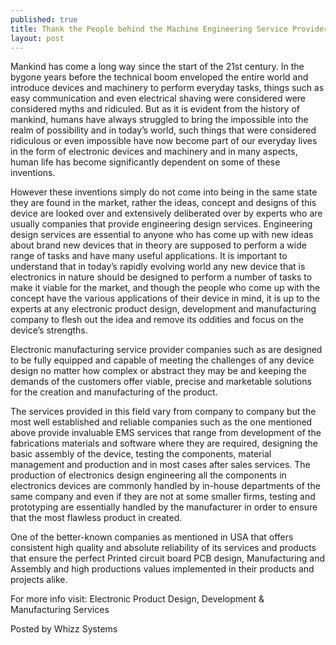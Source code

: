 ```yaml
---
published: true
title: Thank the People behind the Machine Engineering Service Providers
layout: post
---
```

Mankind has come a long way since the start of the 21st century. In the bygone years before the technical boom enveloped the entire world and introduce devices and machinery to perform everyday tasks, things such as easy communication and even electrical shaving were considered were considered myths and ridiculed. But as it is evident from the history of mankind, humans have always struggled to bring the impossible into the realm of possibility and in today’s world, such things that were considered ridiculous or even impossible have now become part of our everyday lives in the form of electronic devices and machinery and in many aspects, human life has become significantly dependent on some of these inventions.

However these inventions simply do not come into being in the same state they are found in the market, rather the ideas, concept and designs of this device are looked over and extensively deliberated over by experts who are usually companies that provide engineering design services.
Engineering design services are essential to anyone who has come up with new ideas about brand new devices that in theory are supposed to perform a wide range of tasks and have many useful applications. It is important to understand that in today’s rapidly evolving world any new device that is electronics in nature should be designed to perform a number of tasks to make it viable for the market, and though the people who come up with the concept have the various applications of their device in mind, it is up to the experts at any electronic product design, development and manufacturing company to flesh out the idea and remove its oddities and focus on the device’s strengths.

Electronic manufacturing service provider companies such as are designed to be fully equipped and capable of meeting the challenges of any device design no matter how complex or abstract they may be and keeping the demands of the customers offer viable, precise and marketable solutions for the creation and manufacturing of the product.

The services provided in this field vary from company to company but the most well established and reliable companies such as the one mentioned above provide invaluable EMS services that range from development of the fabrications materials and software where they are required, designing the basic assembly of the device, testing the components, material management and production and in most cases after sales services. The production of electronics design engineering all the components in electronics devices are commonly handled by in-house departments of the same company and even if they are not at some smaller firms, testing and prototyping are essentially handled by the manufacturer in order to ensure that the most flawless product in created.

One of the better-known companies as mentioned in USA that offers consistent high quality and absolute reliability of its services and products that ensure the perfect Printed circuit board PCB design, Manufacturing and Assembly and high productions values implemented in their products and projects alike.

For more info visit: Electronic Product Design, Development & Manufacturing Services

Posted by Whizz Systems